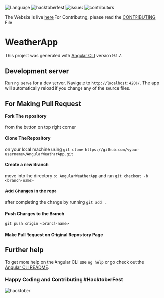 ![Language](https://img.shields.io/badge/Language-Angular-red?style=flat-square) ![hacktoberfest](http://img.shields.io/badge/HacktoberFest-Accepted-brightgreen?style=flat-square) ![issues](https://img.shields.io/github/issues/thatfreakcoder/AngularWeatherApp?style=flat-square) ![contributors](https://img.shields.io/github/contributors/thatfreakcoder/AngularWeatherApp?style=flat-square)

The Website is live [here](https://thatfreakcoder.github.io/AngularWeatherApp)
For Contributing, please read the [CONTRIBUTING](https://github.com/thatfreakcoder/AngularWeatherApp/blob/master/CONTRIBUTING.md) File

# WeatherApp
This project was generated with [Angular CLI](https://github.com/angular/angular-cli) version 9.1.7.

## Development server

Run `ng serve` for a dev server. Navigate to `http://localhost:4200/`. The app will automatically reload if you change any of the source files.

## For Making Pull Request
#### Fork The repository
from the button on top right corner
#### Clone The Repository
on your local machine using `git clone https://github.com/<your-username>/AngularWeatherApp.git`
#### Create a new Branch
move into the directory
`cd AngularWeatherApp`
and run
`git checkout -b <branch-name>`
#### Add Changes in the repo
after completing the change by running `git add .`
#### Push Changes to the Branch
`git push origin <branch-name>`
#### Make Pull Request on Original Repository Page

## Further help

To get more help on the Angular CLI use `ng help` or go check out the [Angular CLI README](https://github.com/angular/angular-cli/blob/master/README.md).

### Happy Coding and Contributing #HacktoberFest
![hacktober](https://camo.githubusercontent.com/10d235a0a43e6e6bb12f2c7941e7cbfdb22e667e/68747470733a2f2f6d69726f2e6d656469756d2e636f6d2f6d61782f3635302f312a6157717756765549724446647645546d684b50527a772e706e67)
